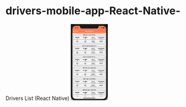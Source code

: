 # drivers-mobile-app-React-Native-
Drivers List (React Native)
<img src = "./image.png" width="100">

